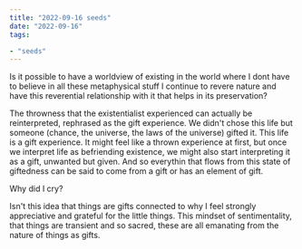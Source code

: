 ```yaml
---
title: "2022-09-16 seeds"
date: "2022-09-16"
tags:

- "seeds"
---
```


Is it possible to have a worldview of existing in the world where I dont have to believe in all these metaphysical stuff I continue to revere nature and have this reverential relationship with it that helps in its preservation?

The throwness that the existentialist experienced can actually be reinterpreted, rephrased as the gift experience. We didn't chose this life but someone (chance, the universe, the laws of the universe) gifted it. This life is a gift experience. It might feel like a thrown experience at first, but once we interpret life as befriending existence, we might also start interpreting it as a gift, unwanted but given. And so everythin that flows from this state of giftedness can be said to come from a gift or has an element of gift.

Why did I cry?

Isn't this idea that things are gifts connected to why I feel strongly appreciative and grateful for the little things. This mindset of sentimentality, that things are transient and so sacred, these are all emanating from the nature of things as gifts.